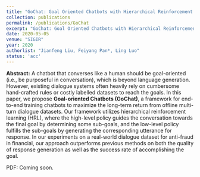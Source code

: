 ```yaml
---
title: "GoChat: Goal Oriented Chatbots with Hierarchical Reinforcement Learning"
collection: publications
permalink: /publications/GoChat
excerpt: "GoChat: Goal Oriented Chatbots with Hierarchical Reinforcement Learning"
date: 2020-05-05
venue: "SIGIR"
year: 2020
authorlist: "Jianfeng Liu, Feiyang Pan*, Ling Luo"
status: 'acc'
---
```

**Abstract:**
A chatbot that converses like a human should be goal-oriented (i.e., be purposeful in conversation), which is beyond language generation. 
However, existing dialogue systems often heavily rely on cumbersome hand-crafted rules or costly labelled datasets to reach the goals. 
In this paper, we propose **Goal-oriented Chatbots (GoChat)**, a framework for end-to-end training chatbots to maximize the long-term return from offline multi-turn dialogue datasets.
Our framework utilizes hierarchical reinforcement learning (HRL), where the high-level policy guides the conversation towards the final goal by determining some sub-goals, and the low-level policy fulfills the sub-goals by generating the corresponding utterance for response.
In our experiments on a real-world dialogue dataset for anti-fraud in financial, our approach outperforms previous methods on both the quality of response generation as well as the success rate of accomplishing the goal. 

PDF: Coming soon.
